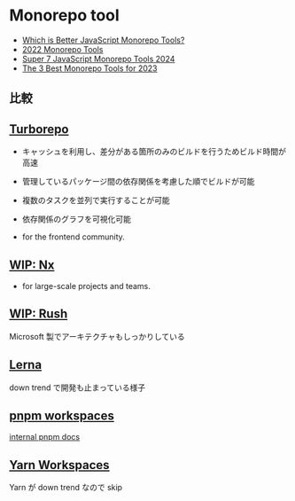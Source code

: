 # Monorepo tool

- [Which is Better JavaScript Monorepo Tools?](https://npm-compare.com/@microsoft/rush,lerna,nx,turbo)
- [2022 Monorepo Tools](https://2022.stateofjs.com/en-US/libraries/monorepo-tools/)
- [Super 7 JavaScript Monorepo Tools 2024](https://themeselection.com/javascript-monorepo-tools/)
- [The 3 Best Monorepo Tools for 2023](https://itnext.io/the-3-best-monorepo-tools-for-2023-290bd4be8f0b)

## 比較

## [Turborepo](https://turbo.build/repo)

- キャッシュを利用し、差分がある箇所のみのビルドを行うためビルド時間が高速
- 管理しているパッケージ間の依存関係を考慮した順でビルドが可能
- 複数のタスクを並列で実行することが可能
- 依存関係のグラフを可視化可能

- for the frontend community.

## [WIP: Nx](https://nx.dev/)

- for large-scale projects and teams.

## [WIP: Rush](https://rushjs.io/)

Microsoft 製でアーキテクチャもしっかりしている

## [Lerna](https://lerna.js.org/)

down trend で開発も止まっている様子

## [pnpm workspaces](https://pnpm.io/workspaces)

[internal pnpm docs](../programming/javascript-typescript/pkg-manager/pnpm.md)

## [Yarn Workspaces](https://yarnpkg.com/features/workspaces)

Yarn が down trend なので skip
